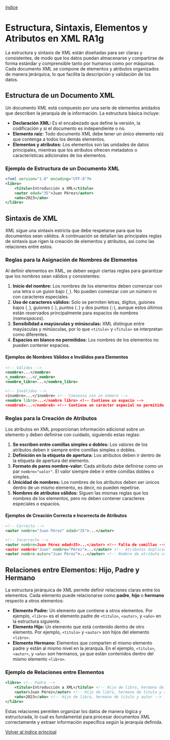 [índice](./LM0400_indice.md)

# Estructura, Sintaxis, Elementos y Atributos en XML RA1g

La estructura y sintaxis de XML están diseñadas para ser claras y consistentes, de modo que los datos puedan almacenarse y compartirse de forma estándar y comprensible tanto por humanos como por máquinas. Cada documento XML se compone de elementos y atributos organizados de manera jerárquica, lo que facilita la descripción y validación de los datos.

## Estructura de un Documento XML

Un documento XML está compuesto por una serie de elementos anidados que describen la jerarquía de la información. La estructura básica incluye:

- **Declaración XML:** Es el encabezado que define la versión, la codificación y si el documento es independiente o no.
- **Elemento raíz:** Todo documento XML debe tener un único elemento raíz que contenga a todos los demás elementos.
- **Elementos y atributos:** Los elementos son las unidades de datos principales, mientras que los atributos ofrecen metadatos o características adicionales de los elementos.

### Ejemplo de Estructura de un Documento XML

```xml
<?xml version="1.0" encoding="UTF-8"?>
<libro>
    <titulo>Introducción a XML</titulo>
    <autor edad="35">Juan Pérez</autor>
    <año>2023</año>
</libro>
```

## Sintaxis de XML

XML sigue una sintaxis estricta que debe respetarse para que los documentos sean válidos. A continuación se detallan las principales reglas de sintaxis que rigen la creación de elementos y atributos, así como las relaciones entre estos.

### Reglas para la Asignación de Nombres de Elementos

Al definir elementos en XML, se deben seguir ciertas reglas para garantizar que los nombres sean válidos y consistentes:

1. **Inicio del nombre:** Los nombres de los elementos deben comenzar con una letra o un guion bajo (`_`). No pueden comenzar con un número ni con caracteres especiales.
2. **Uso de caracteres válidos:** Solo se permiten letras, dígitos, guiones bajos (`_`), guiones (`-`), puntos (`.`) y dos puntos (`:`), aunque estos últimos están reservados principalmente para espacios de nombres (*namespaces*).
3. **Sensibilidad a mayúsculas y minúsculas:** XML distingue entre mayúsculas y minúsculas, por lo que `<titulo>` y `<Titulo>` se interpretan como diferentes.
4. **Espacios en blanco no permitidos:** Los nombres de los elementos no pueden contener espacios.

#### Ejemplos de Nombres Válidos e Inválidos para Elementos

```xml
<!-- Válidos -->
<nombre>...</nombre>
<_nombre>...</_nombre>
<nombre_libro>...</nombre_libro>

<!-- Inválidos -->
<1nombre>...</1nombre> <!-- Comienza con un número -->
<nombre libro>...</nombre libro> <!-- Contiene un espacio -->
<nombre$>...</nombre$> <!-- Contiene un carácter especial no permitido -->
```

### Reglas para la Creación de Atributos

Los atributos en XML proporcionan información adicional sobre un elemento y deben definirse con cuidado, siguiendo estas reglas:

1. **Se escriben entre comillas simples o dobles:** Los valores de los atributos deben ir siempre entre comillas simples o dobles.
2. **Definición en la etiqueta de apertura:** Los atributos deben ir dentro de la etiqueta de apertura del elemento.
3. **Formato de pares nombre-valor:** Cada atributo debe definirse como un par `nombre="valor"`. El valor siempre debe ir entre comillas dobles o simples.
4. **Unicidad de nombres:** Los nombres de los atributos deben ser únicos dentro de un mismo elemento, es decir, no pueden repetirse.
5. **Nombres de atributos válidos:** Siguen las mismas reglas que los nombres de los elementos, pero no deben contener caracteres especiales o espacios.

#### Ejemplos de Creación Correcta e Incorrecta de Atributos

```xml
<!-- Correcto -->
<autor nombre="Juan Pérez" edad="35">...</autor>

<!-- Incorrecto -->
<autor nombre=Juan Pérez edad=35>...</autor> <!-- Falta de comillas -->
<autor nombre="Juan" nombre="Pérez">...</autor> <!-- Atributos duplicados -->
<autor nombre-autor="Juan Pérez">...</autor> <!-- Nombre de atributo con carácter especial no permitido -->
```

## Relaciones entre Elementos: Hijo, Padre y Hermano

La estructura jerárquica de XML permite definir relaciones claras entre los elementos. Cada elemento puede relacionarse como **padre**, **hijo** o **hermano** respecto a otros elementos:

- **Elemento Padre:** Un elemento que contiene a otros elementos. Por ejemplo, `<libro>` es el elemento padre de `<titulo>`, `<autor>`, y `<año>` en la estructura siguiente.
- **Elemento Hijo:** Un elemento que está contenido dentro de otro elemento. Por ejemplo, `<titulo>` y `<autor>` son hijos del elemento `<libro>`.
- **Elemento Hermano:** Elementos que comparten el mismo elemento padre y están al mismo nivel en la jerarquía. En el ejemplo, `<titulo>`, `<autor>`, y `<año>` son hermanos, ya que están contenidos dentro del mismo elemento `<libro>`.

### Ejemplo de Relaciones entre Elementos

```xml
<libro> <!-- Padre -->
    <titulo>Introducción a XML</titulo> <!-- Hijo de libro, hermano de autor y año -->
    <autor>Juan Pérez</autor> <!-- Hijo de libro, hermano de titulo y año -->
    <año>2023</año> <!-- Hijo de libro, hermano de titulo y autor -->
</libro>
```

Estas relaciones permiten organizar los datos de manera lógica y estructurada, lo cual es fundamental para procesar documentos XML correctamente y extraer información específica según la jerarquía definida.

[Volver al índice principal](./LM0400_indice.md)

